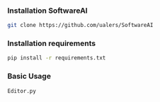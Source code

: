 
### Installation SoftwareAI
```bash
git clone https://github.com/ualers/SoftwareAI
```
### Installation requirements
```bash
pip install -r requirements.txt
```
### Basic Usage
```bash
Editor.py
```
#